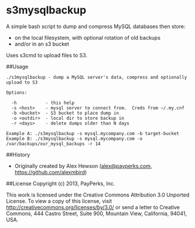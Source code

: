 s3mysqlbackup
=============
A simple bash script to dump and compress MySQL databases then store:
* on the local filesystem, with optional rotation of old backups
* and/or in an s3 bucket

Uses s3cmd to upload files to S3.


##Usage
```
./s3mysqlbackup - dump a MySQL server's data, compress and optionally upload to S3

Options:

  -h           - this help
  -s <host>    - mysql server to connect from.  Creds from ~/.my.cnf
  -b <bucket>  - S3 bucket to place dump in
  -o <outdir>  - local dir to store backup in
  -r <days>    - delete dumps older than N days

Example A: ./s3mysqlbackup -s mysql.mycompany.com -b target-bucket
Example B: ./s3mysqlbackup -s mysql.mycompany.com -o /var/backups/our_mysql_backups -r 14
```


##History
* Originally created by Alex Hewson (alex@payperks.com, https://github.com/alexmbird)


##License
Copyright (c) 2013, PayPerks, Inc.

This work is licensed under the Creative Commons Attribution 3.0 Unported License. To view a copy of this license, visit http://creativecommons.org/licenses/by/3.0/ or send a letter to Creative Commons, 444 Castro Street, Suite 900, Mountain View, California, 94041, USA.

